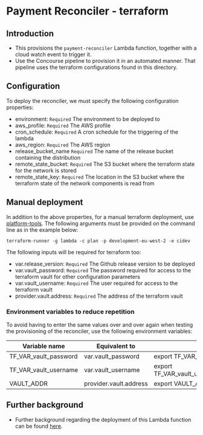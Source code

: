 # Payment Reconciler - terraform 

## Introduction
* This provisions the `payment-reconciler` Lambda function, together with a cloud watch event to trigger it.
* Use the Concourse pipeline to provision it in an automated manner. That pipeline uses the terraform configurations 
found in this directory.  

## Configuration

To deploy the reconciler, we must specify the following configuration properties:

- environment: `Required` The environment to be deployed to 
- aws_profile: `Required` The AWS profile
- cron_schedule: `Required` A cron schedule for the triggering of the lambda
- aws_region: `Required` The AWS region
- release_bucket_name `Required` The name of the release bucket containing the distribution 
- remote_state_bucket: `Required` The S3 bucket where the terraform state for the network is stored
- remote_state_key: `Required` The location in the S3 bucket where the terraform state of the network components is read
 from

## Manual deployment

In addition to the above properties, for a manual terraform deployment, use 
[platform-tools](https://github.com/companieshouse/platform-tools). The following arguments must be 
provided on the command line as in the example below:

```
terraform-runner -g lambda -c plan -p development-eu-west-2 -e cidev
```

The following inputs will be required for terraform too:

- var.release_version: `Required` The Github release version to be deployed
- var.vault_password: `Required` The password required for access to the terraform vault for other configuration parameters
- var.vault_username: `Required` The user required for access to the terraform vault
- provider.vault.address: `Required` The address of the terraform vault

### Environment variables to reduce repetition

To avoid having to enter the same values over and over again when testing the provisioning of the reconciler, use the 
following environment variables: 

| Variable name | Equivalent to | Example |
| ------------- | ---------------- | ------- |
| TF_VAR_vault_password | var.vault_password | export TF_VAR_vault_password=XXXXXXXXX |
| TF_VAR_vault_username | var.vault_username | export TF_VAR_vault_username=payment_reconciler_read |
| VAULT_ADDR    | provider.vault.address | export VAULT_ADDR=https://vault.XXXXX.XXX |

## Further background

* Further background regarding the deployment of this Lambda function can be found 
[here](https://companieshouse.atlassian.net/wiki/spaces/CHS/pages/1650000125/GCI-1042+Deployment+of+payment-reconciler).

